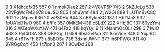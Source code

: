 6
3 X1dhcdfx35 557 0
1 nmok0lee2 257 2
  4V8VP5P 743 2
    SKZJqLg 538
    23VFgWcFM3 978
  ueJSO 805 1
    phuVmf 484
2 jW2Ol 889 1
  LUTmBvC8C 901 1
    zzMpnv 636
20 wP30Hu 944 3
  nBSykm3G 187 1
    Hbf1J58 932
  1pUA1xD1wO 980 4
    bfFx 357
    0MkEM 438
    cSLdX 222
    XHbj8C 137
  60yzYmj 316 3
    WZepWXuYaW 471
    u4Fz2 418
    kqYsyi 9
11 kNahmOcQLr 298 3
  71wIO 468 3
    Ryl4D3A 358
    QBPGgLD 659
    6bsIGvPap 311
  8ke2ice 348 0
  YxjJRC 645 4
    r6TwFh 873
    u8bBOSu 736
    3dxmIJWNT 377
    ih6PPWGt 611
40 9YRGgCqY 453 1
  t7ipn3 207 1
  8CwDd 268